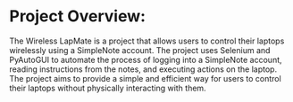 # Project Overview:
The Wireless LapMate is a project that allows users to control their laptops wirelessly using a SimpleNote account. The project uses Selenium and PyAutoGUI to automate the process of logging into a SimpleNote account, reading instructions from the notes, and executing actions on the laptop. The project aims to provide a simple and efficient way for users to control their laptops without physically interacting with them.

